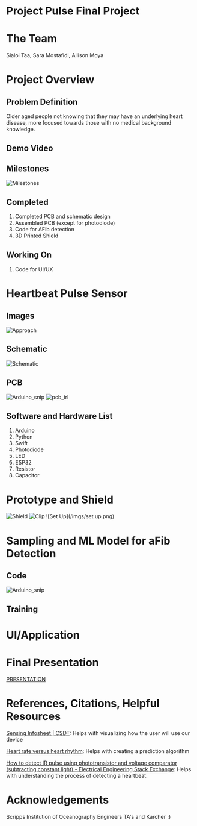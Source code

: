 # Project Pulse Final Project
# The Team
Sialoi Taa, Sara Mostafidi, Allison Moya
# Project Overview
## Problem Definition
Older aged people not knowing that they may have an underlying heart disease, more focused towards those with no medical background knowledge.

## Demo Video
## Milestones
![Milestones](/imgs/Milestones.png)

## Completed
1. Completed PCB and schematic design
2. Assembled PCB (except for photodiode)
3. Code for AFib detection
4. 3D Printed Shield
## Working On
1. Code for UI/UX

# Heartbeat Pulse Sensor
## Images
![Approach](/imgs/Proposed_Approach.png)

## Schematic
![Schematic](/imgs/Schematic.png)

## PCB
![Arduino_snip](/imgs/PCB.png)
![pcb_irl](/imgs/pcb_irl.png)

## Software and Hardware List
1. Arduino
2. Python
3. Swift
4. Photodiode
5. LED
6. ESP32
7. Resistor
8. Capacitor

# Prototype and Shield
![Shield](/imgs/shield.png)
![Clip](/imgs/clip.png)
![Set Up](/imgs/set up.png)
# Sampling and ML Model for aFib Detection
## Code
![Arduino_snip](/imgs/Arduino_snip.png)
## Training
# UI/Application
# Final Presentation
[PRESENTATION](https://docs.google.com/presentation/d/1Bf_K1-Fuhnck8Ux5nZZ97LSzt35pcDPSmIBCwOtfqkg/edit?usp=sharing/)

# References, Citations, Helpful Resources
[Sensing Infosheet | CSDT](https://csdt.org/culture/performingarts/sensing-infosheet.html#:~:text=Photoplethysmography%20(PPG)%3A,result%20of%20each%20heart%20beat): Helps with visualizing how the user will use our device

[Heart rate versus heart rhythm](https://www.fibricheck.com/heart-rate-versus-heart-rhythm/): Helps with creating a prediction algorithm

[How to detect IR pulse using phototransistor and voltage comparator (subtracting constant light) - Electrical Engineering Stack Exchange](https://electronics.stackexchange.com/questions/464372/how-to-detect-ir-pulse-using-phototransistor-and-voltage-comparator-subtracting): Helps with understanding the process of detecting a heartbeat.

 # Acknowledgements
Scripps Institution of Oceanography Engineers 
TA's and Karcher :)
